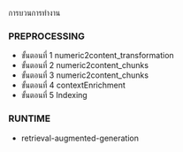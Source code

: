 การบวนการทำงาน

### PREPROCESSING
- ขั้นตอนที่ 1 numeric2content_transformation
- ขั้นตอนที่ 2 numeric2content_chunks
- ขั้นตอนที่ 3 numeric2content_chunks
- ขั้นตอนที่ 4 contextEnrichment
- ขั้นตอนที่ 5 Indexing

### RUNTIME
- retrieval-augmented-generation